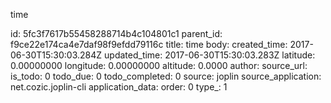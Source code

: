time



id: 5fc3f7617b55458288714b4c104801c1
parent_id: f9ce22e174ca4e7daf98f9efdd79116c
title: time
body: 
created_time: 2017-06-30T15:30:03.284Z
updated_time: 2017-06-30T15:30:03.283Z
latitude: 0.00000000
longitude: 0.00000000
altitude: 0.0000
author: 
source_url: 
is_todo: 0
todo_due: 0
todo_completed: 0
source: joplin
source_application: net.cozic.joplin-cli
application_data: 
order: 0
type_: 1